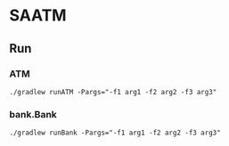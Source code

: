 # SAATM

## Run

### ATM
```
./gradlew runATM -Pargs="-f1 arg1 -f2 arg2 -f3 arg3"
```

### bank.Bank
```
./gradlew runBank -Pargs="-f1 arg1 -f2 arg2 -f3 arg3"
```
